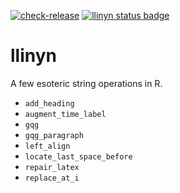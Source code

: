 [![check-release](https://github.com/MHenderson/llinyn/actions/workflows/check-release.yml/badge.svg)](https://github.com/MHenderson/llinyn/actions/workflows/check-release.yml/badge.svg)
[![llinyn status badge](https://mhenderson.r-universe.dev/badges/llinyn)](https://mhenderson.r-universe.dev/llinyn)

# llinyn

A few esoteric string operations in R.

* `add_heading`
* `augment_time_label`
* `gqg`
* `gqg_paragraph`
* `left_align`
* `locate_last_space_before`
* `repair_latex`
* `replace_at_i`


